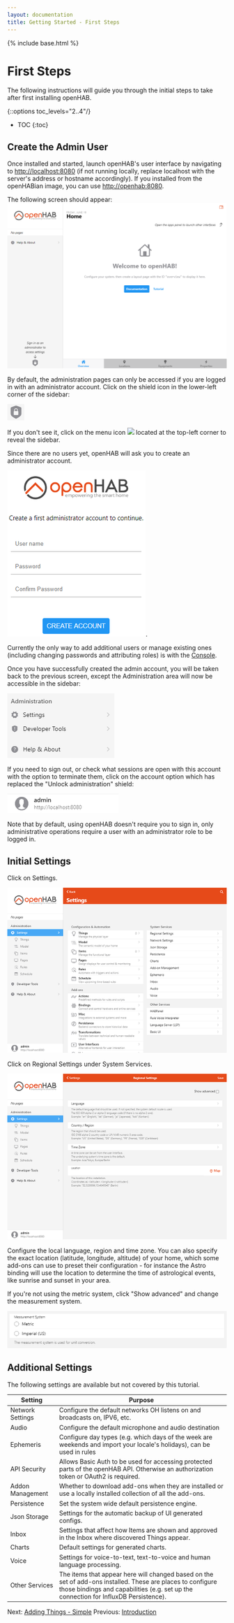 ```yaml
---
layout: documentation
title: Getting Started - First Steps
---
```


{% include base.html %}

# First Steps

The following instructions will guide you through the initial steps to take after first installing openHAB.

{::options toc_levels="2..4"/}

- TOC
{:toc}

## Create the Admin User
Once installed and started, launch openHAB's user interface by navigating to [http://localhost:8080]() (if not running locally, replace localhost with the server's address or hostname accordingly).
If you installed from the openHABian image, you can use [http://openhab:8080]().

The following screen should appear:
![](images/welcome_page.png)

By default, the administration pages can only be accessed if you are logged in with an administrator account.
Click on the shield icon in the lower-left corner of the sidebar:

![](images/shield.png)

If you don't see it, click on the menu icon ![](menu_icon.png) located at the top-left corner to reveal the sidebar.

Since there are no users yet, openHAB will ask you to create an administrator account.

![](images/create_user.png).

Currently the only way to add additional users or manage existing ones (including changing passwords and attributing roles) is with the [Console]({{base}}/administration/console.html).

Once you have successfully created the admin account, you will be taken back to the previous screen, except the Administration area will now be accessible in the sidebar:

![](images/administrator.png)

If you need to sign out, or check what sessions are open with this account with the option to terminate them, click on the account option which has replaced the "Unlock administration" shield:

![](images/account_option.png)

Note that by default, using openHAB doesn't require you to sign in, only administrative operations require a user with an administrator role to be logged in.

## Initial Settings
Click on Settings.

![](images/initial_settings.png)

Click on Regional Settings under System Services.

![](images/regional_settings.png)

Configure the local language, region and time zone.
You can also specify the exact location (latitude, longitude, altitude) of your home, which some add-ons can use to preset their configuration - for instance the Astro binding will use the location to determine the time of astrological events, like sunrise and sunset in your area.

If you're not using the metric system, click "Show advanced" and change the measurement system.

![](images/units_settings.png)

## Additional Settings
The following settings are available but not covered by this tutorial.

Setting | Purpose
-|-
Network Settings | Configure the default networks OH listens on and broadcasts on, IPV6, etc.
Audio | Configure the default microphone and audio destination
Ephemeris | Configure day types (e.g. which days of the week are weekends and import your locale's holidays), can be used in rules
API Security | Allows Basic Auth to be used for accessing protected parts of the openHAB API. Otherwise an authorization token or OAuth2 is required.
Addon Management | Whether to download add-ons when they are installed or use a locally installed collection of all the add-ons.
Persistence | Set the system wide default persistence engine.
Json Storage | Settings for the automatic backup of UI generated configs.
Inbox | Settings that affect how Items are shown and approved in the Inbox where discovered Things appear.
Charts | Default settings for generated charts.
Voice | Settings for voice-to-text, text-to-voice and human language processing.
Other Services | The items that appear here will changed based on the set of add-ons installed. These are places to configure those bindings and capabilities (e.g. set up the connection for InfluxDB Persistence).

Next: [Adding Things - Simple]({{base}}/tutorial/things_simple.html)
Previous: [Introduction]({{base}}/tutorial/index.html)